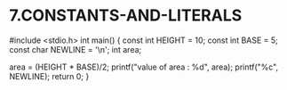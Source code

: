# 7.CONSTANTS-AND-LITERALS
#include <stdio.h>
int main() 
{
const int HEIGHT = 10;
 const int BASE = 5;
 const char NEWLINE = '\n';
 int area; 
 
 area = (HEIGHT * BASE)/2;
 printf("value of area : %d", area);
 printf("%c", NEWLINE);
 return 0;
}

